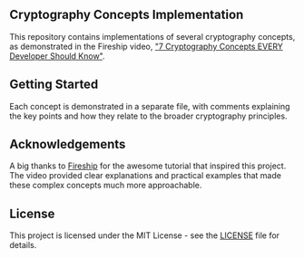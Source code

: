 ## Cryptography Concepts Implementation

This repository contains implementations of several cryptography concepts, as demonstrated in the Fireship video, ["7 Cryptography Concepts EVERY Developer Should Know"](https://www.youtube.com/watch?v=NuyzuNBFWxQ).

## Getting Started

Each concept is demonstrated in a separate file, with comments explaining the key points and how they relate to the broader cryptography principles.

## Acknowledgements

A big thanks to [Fireship](https://www.youtube.com/@Fireship) for the awesome tutorial that inspired this project. The video provided clear explanations and practical examples that made these complex concepts much more approachable.

## License

This project is licensed under the MIT License - see the [LICENSE](LICENSE) file for details.
